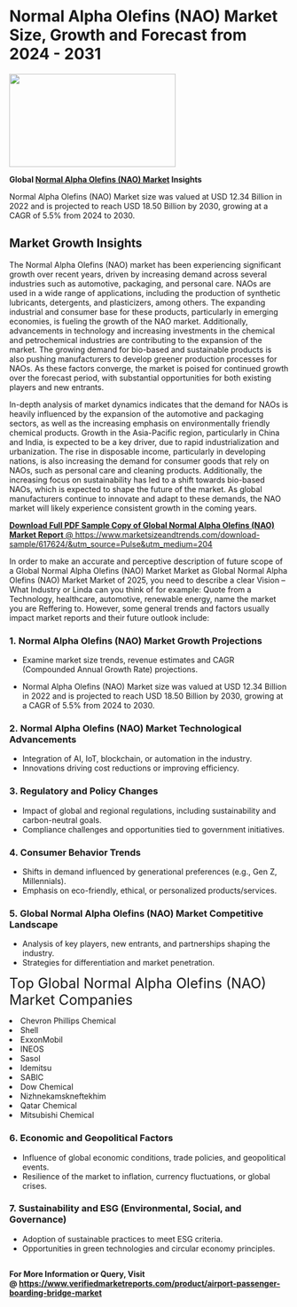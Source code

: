 <H1>Normal Alpha Olefins (NAO) Market Size, Growth and Forecast from 2024 - 2031</H1><img class="aligncenter size-medium wp-image-584254" src="https://thirdeyenews.in/wp-content/uploads/2024/09/Global-Market-Research-300x168.jpeg" alt="" width="300" height="168" /><p><strong>Global&nbsp;<a href="https://www.marketsizeandtrends.com/download-sample/617624/&amp;utm_source=Pulse&amp;utm_medium=204">Normal Alpha Olefins (NAO) Market</a> Insights</strong></p><p>Normal Alpha Olefins (NAO) Market size was valued at USD 12.34 Billion in 2022 and is projected to reach USD 18.50 Billion by 2030, growing at a CAGR of 5.5% from 2024 to 2030.</p><p><h2>Market Growth Insights</h2> <p>The Normal Alpha Olefins (NAO) market has been experiencing significant growth over recent years, driven by increasing demand across several industries such as automotive, packaging, and personal care. NAOs are used in a wide range of applications, including the production of synthetic lubricants, detergents, and plasticizers, among others. The expanding industrial and consumer base for these products, particularly in emerging economies, is fueling the growth of the NAO market. Additionally, advancements in technology and increasing investments in the chemical and petrochemical industries are contributing to the expansion of the market. The growing demand for bio-based and sustainable products is also pushing manufacturers to develop greener production processes for NAOs. As these factors converge, the market is poised for continued growth over the forecast period, with substantial opportunities for both existing players and new entrants.</p> <p><a href="#"></a></p> <p>In-depth analysis of market dynamics indicates that the demand for NAOs is heavily influenced by the expansion of the automotive and packaging sectors, as well as the increasing emphasis on environmentally friendly chemical products. Growth in the Asia-Pacific region, particularly in China and India, is expected to be a key driver, due to rapid industrialization and urbanization. The rise in disposable income, particularly in developing nations, is also increasing the demand for consumer goods that rely on NAOs, such as personal care and cleaning products. Additionally, the increasing focus on sustainability has led to a shift towards bio-based NAOs, which is expected to shape the future of the market. As global manufacturers continue to innovate and adapt to these demands, the NAO market will likely experience consistent growth in the coming years.</p> <p><a href="#"></p><p><span class=""><strong>Download Full PDF Sample Copy of Global Normal Alpha Olefins (NAO) Market Report</strong> @ <a href="https://www.marketsizeandtrends.com/download-sample/617624/&amp;utm_source=Pulse&amp;utm_medium=204" target="_blank">https://www.marketsizeandtrends.com/download-sample/617624/&amp;utm_source=Pulse&amp;utm_medium=204</a></span></p><p>In order to make an accurate and perceptive description of future scope of a Global&nbsp;Normal Alpha Olefins (NAO) Market Market as Global&nbsp;Normal Alpha Olefins (NAO) Market Market of 2025, you need to describe a clear Vision &ndash; What Industry or Linda can you think of for example: Quote from a Technology, healthcare, automotive, renewable energy, name the market you are Reffering to. However, some general trends and factors usually impact market reports and their future outlook include:</p><h3>1.&nbsp;<strong>Normal Alpha Olefins (NAO) Market Growth Projections</strong></h3><ul><li>Examine market size trends, revenue estimates and CAGR (Compounded Annual Growth Rate) projections.</li><li><p>Normal Alpha Olefins (NAO) Market size was valued at USD 12.34 Billion in 2022 and is projected to reach USD 18.50 Billion by 2030, growing at a CAGR of 5.5% from 2024 to 2030.</p></li></ul><h3>2.&nbsp;<strong>Normal Alpha Olefins (NAO) Market Technological Advancements</strong></h3><ul><li>Integration of AI, IoT, blockchain, or automation in the industry.</li><li>Innovations driving cost reductions or improving efficiency.</li></ul><h3>3.&nbsp;<strong>Regulatory and Policy Changes</strong></h3><ul><li>Impact of global and regional regulations, including sustainability and carbon-neutral goals.</li><li>Compliance challenges and opportunities tied to government initiatives.</li></ul><h3>4.&nbsp;<strong>Consumer Behavior Trends</strong></h3><ul><li>Shifts in demand influenced by generational preferences (e.g., Gen Z, Millennials).</li><li>Emphasis on eco-friendly, ethical, or personalized products/services.</li></ul><h3>5.&nbsp;<strong>Global Normal Alpha Olefins (NAO) Market Competitive Landscape</strong></h3><ul><li>Analysis of key players, new entrants, and partnerships shaping the industry.</li><li>Strategies for differentiation and market penetration.</li></ul><p data-pm-slice="1 1 []"><span style="color: inherit; font-family: inherit; font-size: 25px;">Top Global Normal Alpha Olefins (NAO) Market Companies</span></p><div class="" data-test-id=""><p><li>Chevron Phillips Chemical</li><li> Shell</li><li> ExxonMobil</li><li> INEOS</li><li> Sasol</li><li> Idemitsu</li><li> SABIC</li><li> Dow Chemical</li><li> Nizhnekamskneftekhim</li><li> Qatar Chemical</li><li> Mitsubishi Chemical</li></p></div><h3>6.&nbsp;<strong>Economic and Geopolitical Factors</strong></h3><ul><li>Influence of global economic conditions, trade policies, and geopolitical events.</li><li>Resilience of the market to inflation, currency fluctuations, or global crises.</li></ul><h3>7.&nbsp;<strong>Sustainability and ESG (Environmental, Social, and Governance)</strong></h3><ul><li>Adoption of sustainable practices to meet ESG criteria.</li><li>Opportunities in green technologies and circular economy principles.</li></ul><h2><strong style="font-size: 14px;">For More Information or Query, Visit @&nbsp;</strong><a style="background-color: #ffffff; font-size: 14px;" href="https://www.marketsizeandtrends.com/report/normal-alpha-olefins-nao-market/" target="_blank">https://www.verifiedmarketreports.com/product/airport-passenger-boarding-bridge-market</a></h2>
